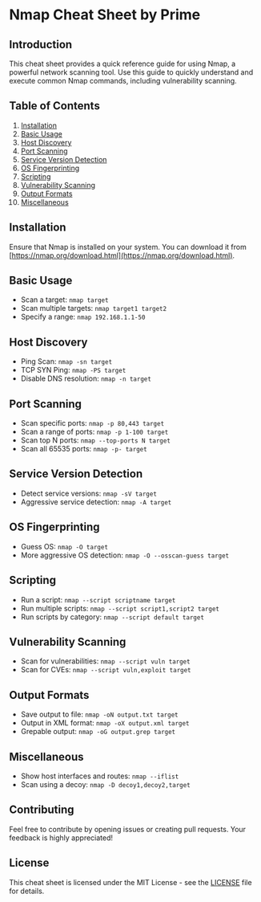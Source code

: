 # Nmap Cheat Sheet by Prime

## Introduction

This cheat sheet provides a quick reference guide for using Nmap, a powerful network scanning tool. Use this guide to quickly understand and execute common Nmap commands, including vulnerability scanning.

## Table of Contents

1. [Installation](#installation)
2. [Basic Usage](#basic-usage)
3. [Host Discovery](#host-discovery)
4. [Port Scanning](#port-scanning)
5. [Service Version Detection](#service-version-detection)
6. [OS Fingerprinting](#os-fingerprinting)
7. [Scripting](#scripting)
8. [Vulnerability Scanning](#vulnerability-scanning)
9. [Output Formats](#output-formats)
10. [Miscellaneous](#miscellaneous)

## Installation

Ensure that Nmap is installed on your system. You can download it from [https://nmap.org/download.html](https://nmap.org/download.html).

## Basic Usage

- Scan a target: `nmap target`
- Scan multiple targets: `nmap target1 target2`
- Specify a range: `nmap 192.168.1.1-50`

## Host Discovery

- Ping Scan: `nmap -sn target`
- TCP SYN Ping: `nmap -PS target`
- Disable DNS resolution: `nmap -n target`

## Port Scanning

- Scan specific ports: `nmap -p 80,443 target`
- Scan a range of ports: `nmap -p 1-100 target`
- Scan top N ports: `nmap --top-ports N target`
- Scan all 65535 ports: `nmap -p- target`

## Service Version Detection

- Detect service versions: `nmap -sV target`
- Aggressive service detection: `nmap -A target`

## OS Fingerprinting

- Guess OS: `nmap -O target`
- More aggressive OS detection: `nmap -O --osscan-guess target`

## Scripting

- Run a script: `nmap --script scriptname target`
- Run multiple scripts: `nmap --script script1,script2 target`
- Run scripts by category: `nmap --script default target`

## Vulnerability Scanning

- Scan for vulnerabilities: `nmap --script vuln target`
- Scan for CVEs: `nmap --script vuln,exploit target`

## Output Formats

- Save output to file: `nmap -oN output.txt target`
- Output in XML format: `nmap -oX output.xml target`
- Grepable output: `nmap -oG output.grep target`

## Miscellaneous

- Show host interfaces and routes: `nmap --iflist`
- Scan using a decoy: `nmap -D decoy1,decoy2,target`

## Contributing

Feel free to contribute by opening issues or creating pull requests. Your feedback is highly appreciated!

## License

This cheat sheet is licensed under the MIT License - see the [LICENSE](LICENSE) file for details.
